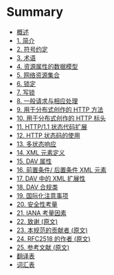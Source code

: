 # Summary

- [概述][SECTION#0]
- [1. 简介][SECTION#1]
- [2. 符号约定][SECTION#2]
- [3. 术语][SECTION#3]
- [4. 资源属性的数据模型][SECTION#4]
- [5. 网络资源集合][SECTION#5]
- [6. 锁定][SECTION#6]
- [7. 写锁][SECTION#7]
- [8. 一般请求与相应处理][SECTION#8]
- [9. 用于分布式创作的 HTTP 方法][SECTION#9]
- [10. 用于分布式创作的 HTTP 标头][SECTION#10]
- [11. HTTP/1.1 状态代码扩展][SECTION#11]
- [12. HTTP 状态码的使用][SECTION#12]
- [13. 多状态响应][SECTION#13]
- [14. XML 元素定义][SECTION#14]
- [15. DAV 属性][SECTION#15]
- [16. 前置条件/​​ 后置条件 XML 元素][SECTION#16]
- [17. DAV 中的 XML 扩展性][SECTION#17]
- [18. DAV 合规类][SECTION#18]
- [19. 国际化注意事项][SECTION#19]
- [20. 安全性考量][SECTION#20]
- [21. IANA 考量因素][SECTION#21]
- [22. 致谢 (原文)][SECTION#22]
- [23. 本规范的贡献者 (原文)][SECTION#23]
- [24. RFC2518 的作者 (原文)][SECTION#24]
- [25. 参考文献 (原文)][SECTION#25]
- [翻译表](TRANSLATION.md)
- [词汇表](GLOSSARY.md)

<!-- herfs -->

[SECTION#0]: README.md
[SECTION#1]: 1-introduction.md
[SECTION#2]: 2-notational_conventions.md
[SECTION#3]: 3-terminology.md
[SECTION#4]: 4-data_model_for_resource_properties.md
[SECTION#5]: 5-collection_of_web_resources.md
[SECTION#6]: 6-locking.md
[SECTION#7]: 7-write_lock.md
[SECTION#8]: 8-general_request_and_response_handling.md
[SECTION#9]: 9-http_methods_for_distributed_authoring.md
[SECTION#10]: 10-http_headers_for_distributed_authoring.md
[SECTION#11]: 11-status_code_extensions_to_http11.md
[SECTION#12]: 12-use-of-hhtp-status-code.md
[SECTION#13]: 13-multi_status_response.md
[SECTION#14]: 14-xml_element_definitions.md
[SECTION#15]: 15-dav_properties.md
[SECTION#16]: 16-precondition_postcondition_xml_elements.md
[SECTION#17]: 17-xml_extensibility_in_dav.md
[SECTION#18]: 18-dav_compliance_classes.md
[SECTION#19]: 19-internationalization_considerations.md
[SECTION#20]: 20-security_consideration.md
[SECTION#21]: 21-iana_considerations.md
[SECTION#22]: https://datatracker.ietf.org/doc/html/rfc4918#section-22
[SECTION#23]: https://datatracker.ietf.org/doc/html/rfc4918#section-23
[SECTION#24]: https://datatracker.ietf.org/doc/html/rfc4918#section-24
[SECTION#25]: https://datatracker.ietf.org/doc/html/rfc4918#section-25
